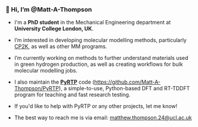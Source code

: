 ### 👋 Hi, I’m @Matt-A-Thompson
- I'm a **PhD student** in the Mechanical Engineering department at **University College London, UK**.

- I’m interested in developing molecular modelling methods, particularly <a href="https://www.cp2k.org">CP2K</a>, as well as other MM programs.

- I’m currently working on methods to further understand materials used in green hydrogen production, as well as creating workflows for bulk molecular modelling jobs.

- I also maintain the <a href="https://github.com/Matt-A-Thompson/PyRTP">**PyRTP**</a> code (https://github.com/Matt-A-Thompson/PyRTP), a simple-to-use, Python-based DFT and RT-TDDFT program for teaching and fast research testing.
  
- If you'd like to help with PyRTP or any other projects, let me know!

- The best way to reach me is via email: matthew.thompson.24@ucl.ac.uk

<!---
Matt-A-Thompson/Matt-A-Thompson is a ✨ special ✨ repository because its `README.md` (this file) appears on your GitHub profile.
You can click the Preview link to take a look at your changes.
--->
